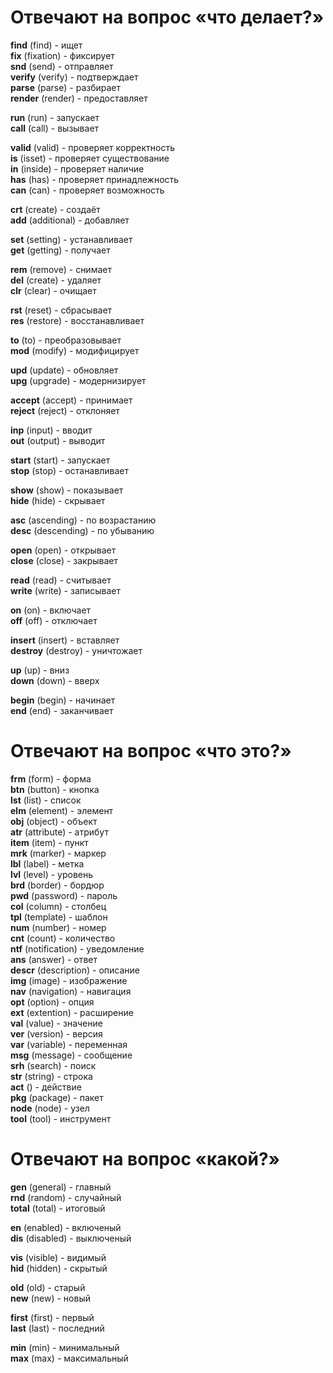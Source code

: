 # Отвечают на вопрос «что делает?»

**find** (find) \- ищет    
**fix** (fixation) \- фиксирует    
**snd** (send) \- отправляет    
**verify** (verify) \- подтверждает    
**parse** (parse) \- разбирает  
**render** (render) \- предоставляет  

**run** (run) \- запускает  
**call** (call) \- вызывает  

**valid** (valid) \- проверяет корректность  
**is** (isset) \- проверяет существование  
**in** (inside) \- проверяет наличие  
**has** (has) \- проверяет принадлежность  
**can** (can) \- проверяет возможность  

**crt** (create) \- создаёт  
**add** (additional) \- добавляет  

**set** (setting) \- устанавливает  
**get** (getting) \- получает  

**rem** (remove) \- снимает  
**del** (create) \- удаляет  
**clr** (clear) \- очищает  

**rst** (reset) \- сбрасывает  
**res** (restore) \- восстанавливает  

**to** (to) \- преобразовывает  
**mod** (modify) \- модифицирует  

**upd** (update) \- обновляет  
**upg** (upgrade) \- модернизирует  

**accept** (accept) \- принимает  
**reject** (reject) \- отклоняет  

**inp** (input) \- вводит  
**out** (output) \- выводит  

**start** (start) \- запускает  
**stop** (stop) \- останавливает  

**show** (show) \- показывает  
**hide** (hide) \- скрывает  

**asc** (ascending) \- по возрастанию  
**desc** (descending) \- по убыванию  

**open** (open) \- открывает  
**close** (close) \- закрывает  

**read** (read) \- считывает  
**write** (write) \- записывает  

**on** (on) \- включает  
**off** (off) \- отключает  

**insert** (insert) \- вставляет  
**destroy** (destroy) \- уничтожает  

**up** (up) \- вниз  
**down** (down) \- вверх  

**begin** (begin) \- начинает  
**end** (end) \- заканчивает  

# Отвечают на вопрос «что это?»  

**frm** (form) \- форма  
**btn** (button) \- кнопка  
**lst** (list) \- список  
**elm** (element) \- элемент  
**obj** (object) \- объект  
**atr** (attribute) \- атрибут  
**item** (item) \- пункт  
**mrk** (marker) \- маркер  
**lbl** (label) \- метка  
**lvl** (level) \- уровень  
**brd** (border) \- бордюр  
**pwd** (password) \- пароль  
**col** (column) \- столбец  
**tpl** (template) \- шаблон  
**num** (number) \- номер  
**cnt** (count) \- количество  
**ntf** (notification) \- уведомление  
**ans** (answer) \- ответ  
**descr** (description) \- описание  
**img** (image) \- изображение  
**nav** (navigation) \- навигация  
**opt** (option) \- опция  
**ext** (extention) \- расширение  
**val** (value) \- значение  
**ver** (version) \- версия  
**var** (variable) \- переменная  
**msg** (message) \- сообщение  
**srh** (search) \- поиск  
**str** (string) \- строка  
**act** () \- действие  
**pkg** (package) \- пакет  
**node** (node) \- узел  
**tool** (tool) \- инструмент  

# Отвечают на вопрос «какой?»  

**gen** (general) \- главный  
**rnd** (random) \- случайный  
**total** (total) \- итоговый  

**en** (enabled) \- включеный  
**dis** (disabled) \- выключеный  

**vis** (visible) \- видимый  
**hid** (hidden) \- скрытый  

**old** (old) \- старый  
**new** (new) \- новый  

**first** (first) \- первый  
**last** (last) \- последний  

**min** (min) \- минимальный  
**max** (max) \- максимальный   
